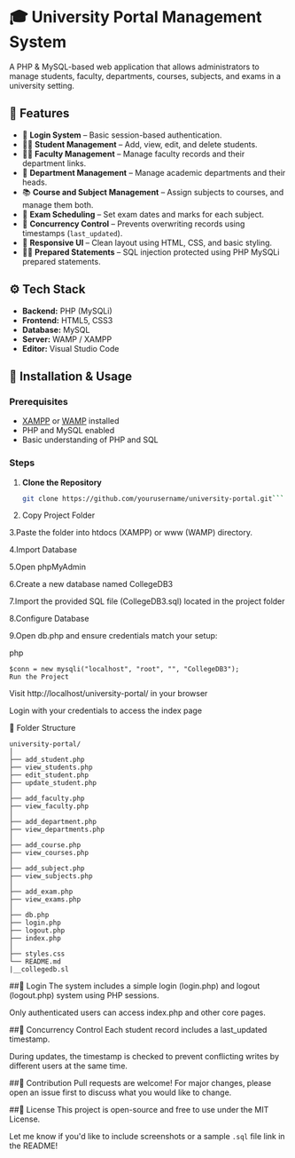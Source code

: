 # 🎓 University Portal Management System

A PHP & MySQL-based web application that allows administrators to manage students, faculty, departments, courses, subjects, and exams in a university setting.

## 🧩 Features

- 🔐 **Login System** – Basic session-based authentication.
- 🧑‍🎓 **Student Management** – Add, view, edit, and delete students.
- 👨‍🏫 **Faculty Management** – Manage faculty records and their department links.
- 🏢 **Department Management** – Manage academic departments and their heads.
- 📚 **Course and Subject Management** – Assign subjects to courses, and manage them both.
- 📝 **Exam Scheduling** – Set exam dates and marks for each subject.
- 🔁 **Concurrency Control** – Prevents overwriting records using timestamps (`last_updated`).
- 🎨 **Responsive UI** – Clean layout using HTML, CSS, and basic styling.
- 🧑‍💻 **Prepared Statements** – SQL injection protected using PHP MySQLi prepared statements.

## ⚙️ Tech Stack

- **Backend:** PHP (MySQLi)
- **Frontend:** HTML5, CSS3
- **Database:** MySQL
- **Server:** WAMP / XAMPP
- **Editor:** Visual Studio Code

## 🚀 Installation & Usage

### Prerequisites
- [XAMPP](https://www.apachefriends.org/) or [WAMP](https://www.wampserver.com/) installed
- PHP and MySQL enabled
- Basic understanding of PHP and SQL

### Steps

1. **Clone the Repository**
   ```bash
   git clone https://github.com/yourusername/university-portal.git```
2. Copy Project Folder

3.Paste the folder into htdocs (XAMPP) or www (WAMP) directory.

4.Import Database

5.Open phpMyAdmin

6.Create a new database named CollegeDB3

7.Import the provided SQL file (CollegeDB3.sql) located in the project folder

8.Configure Database

9.Open db.php and ensure credentials match your setup:

php
```
$conn = new mysqli("localhost", "root", "", "CollegeDB3");
Run the Project
```
Visit http://localhost/university-portal/ in your browser

Login with your credentials to access the index page

📂 Folder Structure
```
university-portal/
│
├── add_student.php
├── view_students.php
├── edit_student.php
├── update_student.php
│
├── add_faculty.php
├── view_faculty.php
│
├── add_department.php
├── view_departments.php
│
├── add_course.php
├── view_courses.php
│
├── add_subject.php
├── view_subjects.php
│
├── add_exam.php
├── view_exams.php
│
├── db.php
├── login.php
├── logout.php
├── index.php
│
├── styles.css
└── README.md
|__collegedb.sl
```
##🔐 Login
The system includes a simple login (login.php) and logout (logout.php) system using PHP sessions.

Only authenticated users can access index.php and other core pages.

##📌 Concurrency Control
Each student record includes a last_updated timestamp.

During updates, the timestamp is checked to prevent conflicting writes by different users at the same time.

##📣 Contribution
Pull requests are welcome! For major changes, please open an issue first to discuss what you would like to change.

##📃 License
This project is open-source and free to use under the MIT License.



Let me know if you'd like to include screenshots or a sample `.sql` file link in the README!

